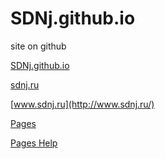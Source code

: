 SDNj.github.io
==============

site on github

[SDNj.github.io](http://SDNj.github.io/)

[sdnj.ru](http://sdnj.ru/)

[www.sdnj.ru](http://www.sdnj.ru/)

[Pages](https://pages.github.com)

[Pages Help](https://help.github.com/categories/customizing-github-pages/)
